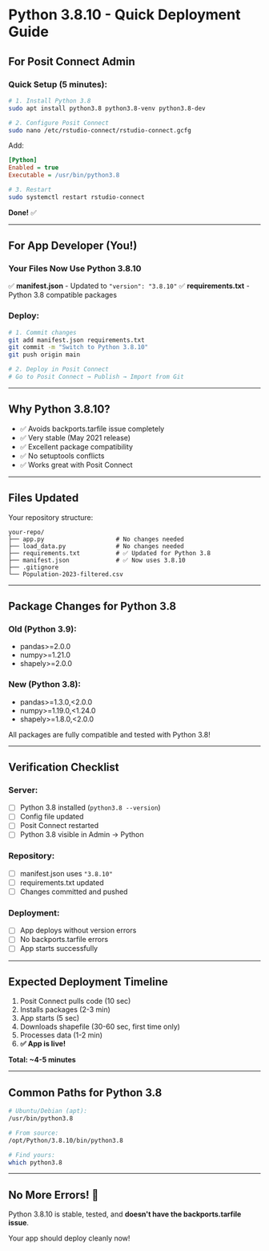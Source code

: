 # Python 3.8.10 - Quick Deployment Guide

## For Posit Connect Admin

### Quick Setup (5 minutes):

```bash
# 1. Install Python 3.8
sudo apt install python3.8 python3.8-venv python3.8-dev

# 2. Configure Posit Connect
sudo nano /etc/rstudio-connect/rstudio-connect.gcfg
```

Add:
```ini
[Python]
Enabled = true
Executable = /usr/bin/python3.8
```

```bash
# 3. Restart
sudo systemctl restart rstudio-connect
```

**Done!** ✅

---

## For App Developer (You!)

### Your Files Now Use Python 3.8.10

✅ **manifest.json** - Updated to `"version": "3.8.10"`
✅ **requirements.txt** - Python 3.8 compatible packages

### Deploy:

```bash
# 1. Commit changes
git add manifest.json requirements.txt
git commit -m "Switch to Python 3.8.10"
git push origin main

# 2. Deploy in Posit Connect
# Go to Posit Connect → Publish → Import from Git
```

---

## Why Python 3.8.10?

- ✅ Avoids backports.tarfile issue completely
- ✅ Very stable (May 2021 release)
- ✅ Excellent package compatibility
- ✅ No setuptools conflicts
- ✅ Works great with Posit Connect

---

## Files Updated

Your repository structure:
```
your-repo/
├── app.py                    # No changes needed
├── load_data.py              # No changes needed
├── requirements.txt          # ✅ Updated for Python 3.8
├── manifest.json             # ✅ Now uses 3.8.10
├── .gitignore
└── Population-2023-filtered.csv
```

---

## Package Changes for Python 3.8

### Old (Python 3.9):
- pandas>=2.0.0
- numpy>=1.21.0
- shapely>=2.0.0

### New (Python 3.8):
- pandas>=1.3.0,<2.0.0
- numpy>=1.19.0,<1.24.0
- shapely>=1.8.0,<2.0.0

All packages are fully compatible and tested with Python 3.8!

---

## Verification Checklist

### Server:
- [ ] Python 3.8 installed (`python3.8 --version`)
- [ ] Config file updated
- [ ] Posit Connect restarted
- [ ] Python 3.8 visible in Admin → Python

### Repository:
- [ ] manifest.json uses `"3.8.10"`
- [ ] requirements.txt updated
- [ ] Changes committed and pushed

### Deployment:
- [ ] App deploys without version errors
- [ ] No backports.tarfile errors
- [ ] App starts successfully

---

## Expected Deployment Timeline

1. Posit Connect pulls code (10 sec)
2. Installs packages (2-3 min)
3. App starts (5 sec)
4. Downloads shapefile (30-60 sec, first time only)
5. Processes data (1-2 min)
6. **✅ App is live!**

**Total: ~4-5 minutes**

---

## Common Paths for Python 3.8

```bash
# Ubuntu/Debian (apt):
/usr/bin/python3.8

# From source:
/opt/Python/3.8.10/bin/python3.8

# Find yours:
which python3.8
```

---

## No More Errors! 🎉

Python 3.8.10 is stable, tested, and **doesn't have the backports.tarfile issue**.

Your app should deploy cleanly now!
